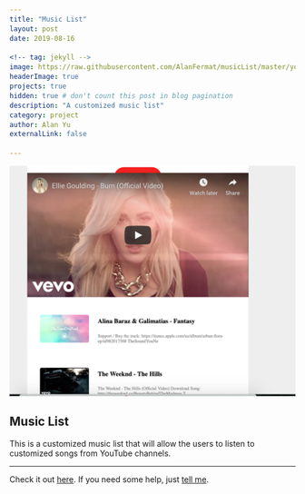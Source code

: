 ```yaml
---
title: "Music List"
layout: post
date: 2019-08-16

<!-- tag: jekyll -->
image: https://raw.githubusercontent.com/AlanFermat/musicList/master/youtube.png
headerImage: true
projects: true
hidden: true # don't count this post in blog pagination
description: "A customized music list"
category: project
author: Alan Yu
externalLink: false

---
```


![Screenshot](https://raw.githubusercontent.com/AlanFermat/musicList/master/demo_video_preview.png)

## Music List

This is a customized music list that will allow the users to listen to customized songs from YouTube channels. 

---

Check it out [here](https://github.com/AlanFermat/musicList).
If you need some help, just [tell me](https://github.com/AlanFermat/musicList/issues).
